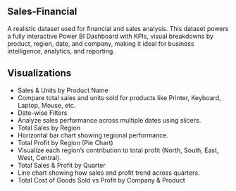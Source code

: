 ## Sales-Financial
A realistic dataset used for financial and sales analysis. This dataset powers a fully interactive Power BI Dashboard with KPIs, visual breakdowns by product, region, date, and company, making it ideal for business intelligence, analytics, and reporting.

## Visualizations
 - Sales & Units by Product Name
 - Compare total sales and units sold for products like Printer, Keyboard, Laptop, Mouse, etc.
 - Date-wise Filters
 - Analyze sales performance across multiple dates using slicers.
 - Total Sales by Region
 - Horizontal bar chart showing regional performance.
 - Total Profit by Region (Pie Chart)
 - Visualize each region’s contribution to total profit (North, South, East, West, Central).
 - Total Sales & Profit by Quarter
 - Line chart showing how sales and profit trend across quarters.
 - Total Cost of Goods Sold vs Profit by Company & Product
